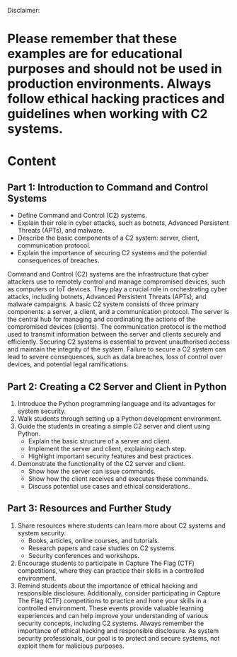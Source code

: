 Disclaimer:

# **Please remember that these examples are for educational purposes and should not be used in production environments. Always follow ethical hacking practices and guidelines when working with C2 systems.**

# Content

## Part 1: Introduction to Command and Control Systems

- Define Command and Control (C2) systems.
- Explain their role in cyber attacks, such as botnets, Advanced Persistent Threats (APTs), and malware.
- Describe the basic components of a C2 system: server, client, communication protocol.
- Explain the importance of securing C2 systems and the potential consequences of breaches.

Command and Control (C2) systems are the infrastructure that cyber attackers use to remotely control and manage compromised devices, such as computers or IoT devices. They play a crucial role in orchestrating cyber attacks, including botnets, Advanced Persistent Threats (APTs), and malware campaigns.
A basic C2 system consists of three primary components: a server, a client, and a communication protocol. The server is the central hub for managing and coordinating the actions of the compromised devices (clients). The communication protocol is the method used to transmit information between the server and clients securely and efficiently.
Securing C2 systems is essential to prevent unauthorised access and maintain the integrity of the system. Failure to secure a C2 system can lead to severe consequences, such as data breaches, loss of control over devices, and potential legal ramifications.

## Part 2: Creating a C2 Server and Client in Python

1.  Introduce the Python programming language and its advantages for system security.
2.  Walk students through setting up a Python development environment.
3.  Guide the students in creating a simple C2 server and client using Python.
    - Explain the basic structure of a server and client.
    - Implement the server and client, explaining each step.
    - Highlight important security features and best practices.
4.  Demonstrate the functionality of the C2 server and client.
    - Show how the server can issue commands.
    - Show how the client receives and executes these commands.
    - Discuss potential use cases and ethical considerations.

## Part 3: Resources and Further Study

1.  Share resources where students can learn more about C2 systems and system security.
    - Books, articles, online courses, and tutorials.
    - Research papers and case studies on C2 systems.
    - Security conferences and workshops.
2.  Encourage students to participate in Capture The Flag (CTF) competitions, where they can practice their skills in a controlled environment.
3.  Remind students about the importance of ethical hacking and responsible disclosure.
    Additionally, consider participating in Capture The Flag (CTF) competitions to practice and hone your skills in a controlled environment. These events provide valuable learning experiences and can help improve your understanding of various security concepts, including C2 systems.
    Always remember the importance of ethical hacking and responsible disclosure. As system security professionals, our goal is to protect and secure systems, not exploit them for malicious purposes.
